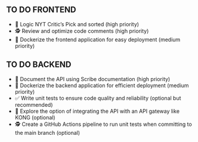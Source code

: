 ## TO DO FRONTEND
- 🚀 Logic NYT Critic’s Pick and sorted (high priority)
- 🕵️ Review and optimize code comments (high priority)
- 🐳 Dockerize the frontend application for easy deployment (medium priority)

## TO DO BACKEND
- 📝 Document the API using Scribe documentation (high priority)
- 🐳 Dockerize the backend application for efficient deployment (medium priority)
- ✅ Write unit tests to ensure code quality and reliability (optional but recommended)
- 🦍 Explore the option of integrating the API with an API gateway like KONG (optional)
- 🕵️ Create a GitHub Actions pipeline to run unit tests when committing to the main branch (optional)

